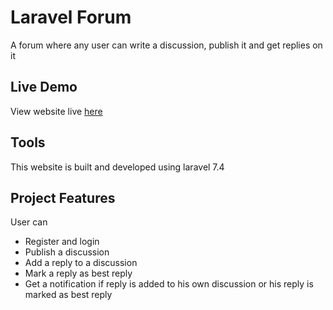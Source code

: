 # Laravel Forum

A forum where any user can write a discussion, publish it and get replies on it

## Live Demo

View website live [here](https://maa-laravel-forum.herokuapp.com)

## Tools

This website is built and developed using laravel 7.4

## Project Features

User can

-   Register and login
-   Publish a discussion
-   Add a reply to a discussion
-   Mark a reply as best reply
-   Get a notification if reply is added to his own discussion or his reply is marked as best reply
